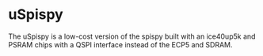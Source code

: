 # uSpispy

The uSpispy is a low-cost version of the spispy built with an ice40up5k and
PSRAM chips with a QSPI interface instead of the ECP5 and SDRAM.


